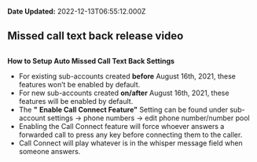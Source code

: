 **Date Updated:** 2022-12-13T06:55:12.000Z

## **Missed call text back release video**
  
  
##   
**How to Setup Auto Missed Call Text Back Settings**
  
  
* For existing sub-accounts created **before** August 16th, 2021, these features won’t be enabled by default.
* For new sub-accounts created **on/after** August 16th, 2021, these features will be enabled by default.
* The **"** **Enable Call Connect Feature"** Setting can be found under sub-account settings -> phone numbers -> edit phone number/number pool
* Enabling the Call Connect feature will force whoever answers a forwarded call to press any key before connecting them to the caller.
* Call Connect will play whatever is in the whisper message field when someone answers.